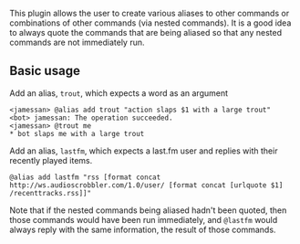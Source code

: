 This plugin allows the user to create various aliases to other commands
or combinations of other commands (via nested commands).  It is a good
idea to always quote the commands that are being aliased so that any
nested commands are not immediately run.

Basic usage
-----------

Add an alias, `trout`, which expects a word as an argument

```
<jamessan> @alias add trout "action slaps $1 with a large trout"
<bot> jamessan: The operation succeeded.
<jamessan> @trout me
* bot slaps me with a large trout
```

Add an alias, `lastfm`, which expects a last.fm user and replies with
their recently played items.

```
@alias add lastfm "rss [format concat http://ws.audioscrobbler.com/1.0/user/ [format concat [urlquote $1] /recenttracks.rss]]"
```

Note that if the nested commands being aliased hadn't been quoted, then
those commands would have been run immediately, and `@lastfm` would always
reply with the same information, the result of those commands.
